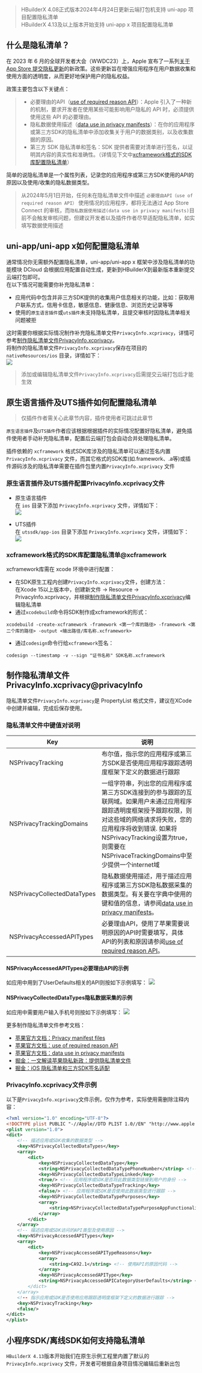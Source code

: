 >HBuilderX 4.08正式版本2024年4月24日更新云端打包机支持 uni-app 项目配置隐私清单  
>HBuilderX 4.13及以上版本开始支持 uni-app x 项目配置隐私清单  

## 什么是隐私清单？
在 2023 年 6 月的全球开发者大会（WWDC23）上，Apple 宣布了一系列[关于 App Store 提交隐私更新](https://developer.apple.com/cn/news/?id=3d8a9yyh)的新政策。这些更新旨在增强应用程序在用户数据收集和使用方面的透明度，从而更好地保护用户的隐私权益。 

政策主要包含以下关键点：
> * 必要理由的API（[use of required reason API](https://developer.apple.com/documentation/bundleresources/privacy_manifest_files/describing_use_of_required_reason_api)）：Apple 引入了一种新的机制，要求开发者在使用某些可能影响用户隐私的 API 时，必须提供使用这些 API 的必要理由。
> * 隐私数据使用描述（[data use in privacy manifests](https://developer.apple.com/documentation/bundleresources/privacy_manifest_files/describing_data_use_in_privacy_manifests)）：在你的应用程序或第三方SDK的隐私清单中添加收集关于用户的数据类别，以及收集数据的原因。
> * 第三方 SDK 隐私清单和签名：SDK 提供者需要对清单进行签名，以证明其内容的真实性和准确性。（详情见下文中[xcframework格式的SDK库配置隐私清单](#xcframework)）

简单的说隐私清单是一个属性列表，记录您的应用程序或第三方SDK使用的API的原因以及使用/收集的隐私数据类型。

> 从2024年5月1日开始，任何未在隐私清单文件中描述 `必要理由API（use of required reason API）` 使用情况的应用程序，都将无法通过 App Store Connect 的审核，而`隐私数据使用描述(data use in privacy manifests)`目前不会触发审核问题，但建议开发者以及插件作者尽早适配隐私清单，如实填写数据使用描述


## uni-app/uni-app x如何配置隐私清单  
通常情况你无需额外配置隐私清单，uni-app/uni-app x 框架中涉及隐私清单的功能模块 DCloud 会根据应用配置自动生成，更新到HBuilderX到最新版本重新提交云端打包即可。  
在以下情况可能需要你补充隐私清单：  
- 应用代码中包含并非三方SDK提供的收集用户信息相关的功能，比如：获取用户联系方式，信用卡信息，敏感信息、健康信息、浏览历史记录等等  
- 使用的`原生语言插件`或`uts插件`未支持隐私清单，且提交审核时因隐私清单相关问题被拒  

这时需要你根据实际情况制作补充隐私清单文件`PrivacyInfo.xcprivacy`，详情可参考[制作隐私清单文件PrivacyInfo.xcprivacy](#privacyInfo)。  
将制作的隐私清单文件`PrivacyInfo.xcprivacy`保存在项目的 `nativeResources/ios` 目录，详情如下：  
![](https://web-ext-storage.dcloud.net.cn/doc/app/ios/app-setup-ios-privacyinfo.jpg)

> 添加或编辑隐私清单文件`PrivacyInfo.xcprivacy`后需提交云端打包后才能生效  


## 原生语言插件及UTS插件如何配置隐私清单  

> 仅插件作者需关心此章节内容，插件使用者可跳过此章节  

`原生语言插件`及`UTS插件`作者应该根据根据插件的实际情况配置好隐私清单，避免插件使用者手动补充隐私清单，配置后云端打包会自动合并处理隐私清单。  

插件依赖的 `xcframework` 格式SDK库涉及的隐私清单可以通过签名内置 `PrivacyInfo.xcprivacy` 文件，而其它格式的SDK库(如.framework、.a等)或插件源码涉及的隐私清单需要在插件包里内置`PrivacyInfo.xcprivacy` 文件  

### 原生语言插件及UTS插件配置PrivacyInfo.xcprivacy文件  

- 原生语言插件  
在 `ios` 目录下添加 `PrivacyInfo.xcprivacy` 文件，详情如下：  
![](https://web-ext-storage.dcloud.net.cn/doc/app/ios/native-plugin-setup-ios-privacyinfo.jpg)

- UTS插件  
在 `utssdk/app-ios` 目录下添加 `PrivacyInfo.xcprivacy` 文件，详情如下：  
![](https://web-ext-storage.dcloud.net.cn/doc/app/ios/uts-setup-ios-privacyinfo.jpg)

### xcframework格式的SDK库配置隐私清单@xcframework  

xcframework库需在 xcode 环境中进行配置：  
- 在SDK原生工程内创建`PrivacyInfo.xcprivacy`文件，创建方法：  
在Xcode 15以上版本中，创建新文件 -> Resource -> PrivacyInfo.xcprivacy，并根据[制作隐私清单文件PrivacyInfo.xcprivacy](#privacyInfo)编辑隐私清单
- 通过`xcodebuild`命令将SDK制作成xcframework的形式：  
```
xcodebuild -create-xcframework -framework <第一个库的路径> -framework <第二个库的路径> -output <输出路径/库名称.xcframework>
```
- 通过`codesign`命令行给`xcframework`签名：  
```
codesign --timestamp -v --sign "证书名称" SDK名称.xcframework
```


## 制作隐私清单文件PrivacyInfo.xcprivacy@privacyInfo  

隐私清单文件`PrivacyInfo.xcprivacy`是 PropertyList 格式文件，建议在XCode中创建并编辑，完成后保存使用。

### 隐私清单文件中键值对说明  

| Key | 说明 |
|-----|------|
|  NSPrivacyTracking   |   布尔值，指示您的应用程序或第三方SDK是否使用应用程序跟踪透明度框架下定义的数据进行跟踪   |
|  NSPrivacyTrackingDomains   |   一组字符串，列出您的应用程序或第三方SDK连接到的参与跟踪的互联网域。如果用户未通过应用程序跟踪透明度框架授予跟踪权限，则对这些域的网络请求将失败，您的应用程序将收到错误. 如果将NSPrivacyTracking设置为true，则需要在NSPrivaceTrackingDomains中至少提供一个internet域  |
|  NSPrivacyCollectedDataTypes   |   隐私数据使用描述，用于描述应用程序或第三方SDK隐私数据采集的数据类型。有关要在字典中使用的键和值的信息，请参阅[data use in privacy manifests](https://developer.apple.com/documentation/bundleresources/privacy_manifest_files/describing_data_use_in_privacy_manifests)。   |
|  NSPrivacyAccessedAPITypes   |  必要理由API，使用了苹果需要说明原因的API时需要填写，具体API的列表和原因请参阅[use of required reason API](https://developer.apple.com/documentation/bundleresources/privacy_manifest_files/describing_use_of_required_reason_api)。   |

#### NSPrivacyAccessedAPITypes必要理由API的示例  
如应用中用到了UserDefaults相关的API则按如下示例填写：
![](https://web-ext-storage.dcloud.net.cn/doc/app/ios/ios-pricacyinfo-requiredapi-sample.jpg)


#### NSPrivacyCollectedDataTypes隐私数据采集的示例  
如应用中需要用户输入手机号则按如下示例填写：
![](https://web-ext-storage.dcloud.net.cn/doc/app/ios/ios-pricacyinfo-collecteddata-sample.jpg)


更多制作隐私清单文件参考文档：
* [苹果官方文档：Privacy manifest files](https://developer.apple.com/documentation/bundleresources/privacy_manifest_files)  
* [苹果官方文档：use of required reason API](https://developer.apple.com/documentation/bundleresources/privacy_manifest_files/describing_use_of_required_reason_api)
* [苹果官方文档：data use in privacy manifests](https://developer.apple.com/documentation/bundleresources/privacy_manifest_files/describing_data_use_in_privacy_manifests)
* [掘金：一文解读苹果隐私新政：提供隐私清单文件](https://juejin.cn/post/7260752483054600252)  
* [掘金：iOS 隐私清单和三方SDK签名适配](https://juejin.cn/post/7347165355586109477)


### PrivacyInfo.xcprivacy文件示例  
以下是`PrivacyInfo.xcprivacy`文件示例，仅作为参考，实际使用需删除注释内容：  
```xml
<?xml version="1.0" encoding="UTF-8"?>
<!DOCTYPE plist PUBLIC "-//Apple//DTD PLIST 1.0//EN" "http://www.apple.com/DTDs/PropertyList-1.0.dtd">
<plist version="1.0">
<dict>
    <!-- 描述应用或SDK收集的数据类型 -->
	<key>NSPrivacyCollectedDataTypes</key>
	<array>
		<dict>
			<key>NSPrivacyCollectedDataType</key>
			<string>NSPrivacyCollectedDataTypePhoneNumber</string> <!-- 用于标识应用或SDK收集的数据类型 -->
			<key>NSPrivacyCollectedDataTypeLinked</key>
			<true/> <!-- 应用程序或SDK是否将此数据类型链接到用户的身份 -->
			<key>NSPrivacyCollectedDataTypeTracking</key>
			<false/> <!-- 应用程序或SDK是否使用此数据类型进行跟踪 -->
			<key>NSPrivacyCollectedDataTypePurposes</key>
			<array>
				<string>NSPrivacyCollectedDataTypePurposeAppFunctionality</string> <!-- 收集数据的原因/目的 -->
			</array>
		</dict>
	</array>
	<!-- 描述应用或SDK访问的API类型及使用原因 -->
	<key>NSPrivacyAccessedAPITypes</key>
	<array>
		<dict>
			<key>NSPrivacyAccessedAPITypeReasons</key>
			<array>
				<string>CA92.1</string> <!-- 使用API的原因代码 -->
			</array>
			<key>NSPrivacyAccessedAPIType</key>
			<string>NSPrivacyAccessedAPICategoryUserDefaults</string> <!-- 标记应用程序必要理由的API类型 ->
		</dict>
	</array>
	<!-- 指示应用或SDK是否使用应用跟踪透明度框架下定义的数据进行跟踪 -->
	<key>NSPrivacyTracking</key>
	<false/>
</dict>
</plist>

```


## 小程序SDK/离线SDK如何支持隐私清单
`HBuilderX 4.13`版本开始我们在原生示例工程里内置了默认的`PrivacyInfo.xcprivacy` 文件，开发者可根据自身项目情况编辑后重新出包  

